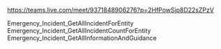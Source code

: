 
https://teams.live.com/meet/9371848906276?p=2HfPowSjp8D22sZPzV

Emergency_Incident_GetAllIncidentForEntity
Emergency_Incident_GetAllIncidentCountForEntity
Emergency_Incident_GetAllInformationAndGuidance
